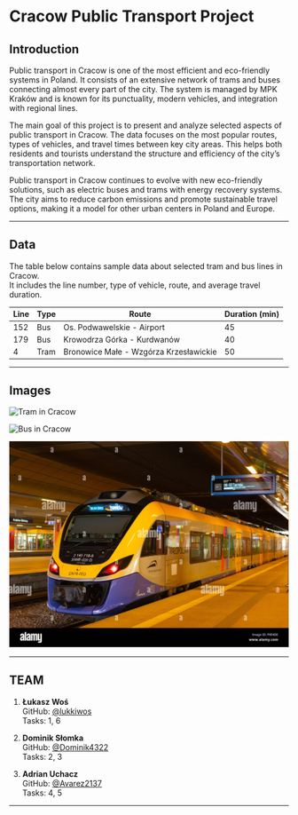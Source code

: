 # Cracow Public Transport Project


## Introduction


Public transport in Cracow is one of the most efficient and eco-friendly systems in Poland. It consists of an extensive network of trams and buses connecting almost every part of the city. The system is managed by MPK Kraków and is known for its punctuality, modern vehicles, and integration with regional lines.

The main goal of this project is to present and analyze selected aspects of public transport in Cracow. The data focuses on the most popular routes, types of vehicles, and travel times between key city areas. This helps both residents and tourists understand the structure and efficiency of the city’s transportation network.

Public transport in Cracow continues to evolve with new eco-friendly solutions, such as electric buses and trams with energy recovery systems. The city aims to reduce carbon emissions and promote sustainable travel options, making it a model for other urban centers in Poland and Europe.

---


## Data


The table below contains sample data about selected tram and bus lines in Cracow.  
It includes the line number, type of vehicle, route, and average travel duration.

| Line    | Type     | Route                                      | Duration (min)  |
|---------|----------|--------------------------------------------|-----------------|
| 152     | Bus      | Os. Podwawelskie - Airport                 | 45              |
| 179     | Bus      | Krowodrza Górka - Kurdwanów                | 40              |
| 4       | Tram     | Bronowice Małe - Wzgórza Krzesławickie     | 50              |

---


## Images


![Tram in Cracow](https://upload.wikimedia.org/wikipedia/commons/thumb/9/9d/Krk_bombardier_ngt6_2037_filharmonia.jpg/330px-Krk_bombardier_ngt6_2037_filharmonia.jpg)

![Bus in Cracow](https://www.shutterstock.com/image-photo/cracow-poland-april-25-2018-260nw-1109630087.jpg)

![Train in Cracow](./Image/train.jpg)


---

## TEAM

1. **Łukasz Woś**  
   GitHub: [@lukkiwos](https://github.com/lukkiwos)  
   Tasks: 1, 6

2. **Dominik Słomka**  
   GitHub: [@Dominik4322](https://github.com/Dominik4322)  
   Tasks: 2, 3

3. **Adrian Uchacz**  
   GitHub: [@Avarez2137](https://github.com/Avarez2137)  
   Tasks: 4, 5

---
